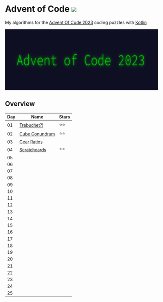 # Advent of Code <img src="https://skillicons.dev/icons?i=kotlin"/>

My algorithms for the [Advent Of Code 2023](https://adventofcode.com/2023) coding puzzles with [Kotlin](https://www.kotlinlang.org/)

<img src="header.png" height="200px"/>

## Overview
| Day | Name                                                  | Stars |
| --- |-------------------------------------------------------| ----- |
| 01  | [Trebuchet?!](https://adventofcode.com/2023/day/1)    | ⭐⭐ |
| 02  | [Cube Conundrum](https://adventofcode.com/2023/day/2) | ⭐⭐ |
| 03  | [Gear Ratios](https://adventofcode.com/2023/day/3)      |       |
| 04  | [Scratchcards](https://adventofcode.com/2023/day/4)     |   ⭐⭐    | 
| 05  |                                                       |       |
| 06  |                                                       |       |
| 07  |                                                       |       |
| 08  |                                                       |       |
| 09  |                                                       |       |
| 10  |                                                       |       |
| 11  |                                                       |       |
| 12  |                                                       |       |
| 13  |                                                       |       |
| 14  |                                                       |       |
| 15  |                                                       |       |
| 16  |                                                       |       |
| 17  |                                                       |       |
| 18  |                                                       |       |
| 19  |                                                       |       |
| 20  |                                                       |       |
| 21  |                                                       |       |
| 22  |                                                       |       |
| 23  |                                                       |       |
| 24  |                                                       |       |
| 25  |                                                       |       |
